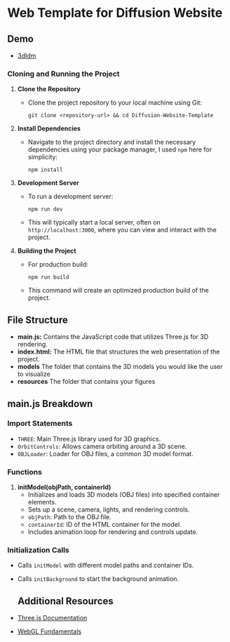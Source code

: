 # Web Template for Diffusion Website

## Demo
- [3dldm](https://3dldm.org/)

### Cloning and Running the Project

1. **Clone the Repository**
   - Clone the project repository to your local machine using Git:
     ```
     git clone <repository-url> && cd Diffusion-Website-Template
     ```

2. **Install Dependencies**
   - Navigate to the project directory and install the necessary dependencies using your package manager, I used `npm` here for simplicity:
     ```
     npm install
     ```
     

3. **Development Server**
   - To run a development server:
     ```
     npm run dev
     ```
   - This will typically start a local server, often on `http://localhost:3000`, where you can view and interact with the project.

4. **Building the Project**
   - For production build:
     ```
     npm run build
     ```
   - This command will create an optimized production build of the project.

## File Structure

- **main.js:** Contains the JavaScript code that utilizes Three.js for 3D rendering.
- **index.html:** The HTML file that structures the web presentation of the project.
- **models** The folder that contains the 3D models you would like the user to visualize
- **resources** The folder that contains your figures

## main.js Breakdown

### Import Statements
- `THREE`: Main Three.js library used for 3D graphics.
- `OrbitControls`: Allows camera orbiting around a 3D scene.
- `OBJLoader`: Loader for OBJ files, a common 3D model format.

### Functions


1. **initModel(objPath, containerId)**
   - Initializes and loads 3D models (OBJ files) into specified container elements.
   - Sets up a scene, camera, lights, and rendering controls.
   - `objPath`: Path to the OBJ file.
   - `containerId`: ID of the HTML container for the model.
   - Includes animation loop for rendering and controls update.

### Initialization Calls
- Calls `initModel` with different model paths and container IDs.
- Calls `initBackground` to start the background animation.

  ## Additional Resources
- [Three.js Documentation](https://threejs.org/docs/)
- [WebGL Fundamentals](https://webglfundamentals.org/)
